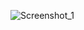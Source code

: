 ![Screenshot_1](https://user-images.githubusercontent.com/82390207/175143288-5560f208-2d54-40e7-904b-753570de8fdb.png)
